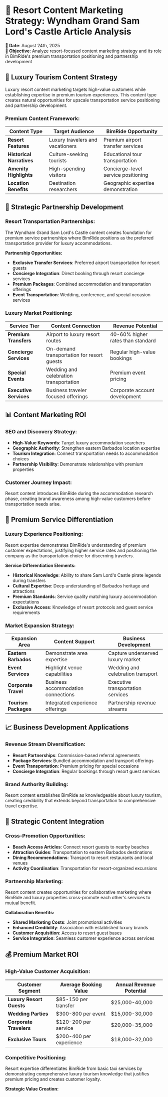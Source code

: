 # 📄 Resort Content Marketing Strategy: Wyndham Grand Sam Lord's Castle Article Analysis

**📅 Date**: August 24th, 2025  
**🎯 Objective**: Analyze resort-focused content marketing strategy and its role in BimRide's premium transportation positioning and partnership development

## 🧠 Luxury Tourism Content Strategy

Luxury resort content marketing targets high-value customers while establishing expertise in premium tourism experiences. This content type creates natural opportunities for upscale transportation service positioning and partnership development.

### **Premium Content Framework:**

| **Content Type** | **Target Audience** | **BimRide Opportunity** |
|---|---|---|
| **Resort Features** | Luxury travelers and vacationers | Premium airport transfer services |
| **Historical Narratives** | Culture-seeking tourists | Educational tour transportation |
| **Amenity Highlights** | High-spending visitors | Concierge-level service positioning |
| **Location Benefits** | Destination researchers | Geographic expertise demonstration |

## 🚀 Strategic Partnership Development

### **Resort Transportation Partnerships:**

The Wyndham Grand Sam Lord's Castle content creates foundation for premium service partnerships where BimRide positions as the preferred transportation provider for luxury accommodations.

**Partnership Opportunities:**
- **Exclusive Transfer Services**: Preferred airport transportation for resort guests
- **Concierge Integration**: Direct booking through resort concierge services  
- **Premium Packages**: Combined accommodation and transportation offerings
- **Event Transportation**: Wedding, conference, and special occasion services

### **Luxury Market Positioning:**

| **Service Tier** | **Content Connection** | **Revenue Potential** |
|---|---|---|
| **Premium Transfers** | Airport to luxury resort routes | 40-60% higher rates than standard |
| **Concierge Services** | On-demand transportation for resort guests | Regular high-value bookings |
| **Special Events** | Wedding and celebration transportation | Premium event pricing |
| **Executive Services** | Business traveler focused offerings | Corporate account development |

## 📊 Content Marketing ROI

### **SEO and Discovery Strategy:**
- **High-Value Keywords**: Target luxury accommodation searchers
- **Geographic Authority**: Strengthen eastern Barbados location expertise  
- **Tourism Integration**: Connect transportation needs to accommodation choices
- **Partnership Visibility**: Demonstrate relationships with premium properties

### **Customer Journey Impact:**
Resort content introduces BimRide during the accommodation research phase, creating brand awareness among high-value customers before transportation needs arise.

## 🎯 Premium Service Differentiation

### **Luxury Experience Positioning:**
Resort expertise demonstrates BimRide's understanding of premium customer expectations, justifying higher service rates and positioning the company as the transportation choice for discerning travelers.

**Service Differentiation Elements:**
- **Historical Knowledge**: Ability to share Sam Lord's Castle pirate legends during transfers
- **Cultural Expertise**: Deep understanding of Barbados heritage and attractions
- **Premium Standards**: Service quality matching luxury accommodation expectations
- **Exclusive Access**: Knowledge of resort protocols and guest service requirements

### **Market Expansion Strategy:**

| **Expansion Area** | **Content Support** | **Business Development** |
|---|---|---|
| **Eastern Barbados** | Demonstrate area expertise | Capture underserved luxury market |
| **Event Services** | Highlight venue capabilities | Wedding and celebration transport |
| **Corporate Travel** | Business accommodation connections | Executive transportation services |
| **Tourism Packages** | Integrated experience offerings | Partnership revenue streams |

## 📈 Business Development Applications

### **Revenue Stream Diversification:**
- **Resort Partnerships**: Commission-based referral agreements
- **Package Services**: Bundled accommodation and transport offerings
- **Event Transportation**: Premium pricing for special occasions
- **Concierge Integration**: Regular bookings through resort guest services

### **Brand Authority Building:**
Resort content establishes BimRide as knowledgeable about luxury tourism, creating credibility that extends beyond transportation to comprehensive travel expertise.

## 🔗 Strategic Content Integration

### **Cross-Promotion Opportunities:**
- **Beach Access Articles**: Connect resort guests to nearby beaches
- **Attraction Guides**: Transportation to eastern Barbados destinations  
- **Dining Recommendations**: Transport to resort restaurants and local venues
- **Activity Coordination**: Transportation for resort-organized excursions

### **Partnership Marketing:**
Resort content creates opportunities for collaborative marketing where BimRide and luxury properties cross-promote each other's services to mutual benefit.

**Collaboration Benefits:**
- **Shared Marketing Costs**: Joint promotional activities
- **Enhanced Credibility**: Association with established luxury brands
- **Customer Acquisition**: Access to resort guest bases
- **Service Integration**: Seamless customer experience across services

## 💰 Premium Market ROI

### **High-Value Customer Acquisition:**

| **Customer Segment** | **Average Booking Value** | **Annual Revenue Potential** |
|---|---|---|
| **Luxury Resort Guests** | $85-150 per transfer | $25,000-40,000 |
| **Wedding Parties** | $300-800 per event | $15,000-30,000 |
| **Corporate Travelers** | $120-200 per service | $20,000-35,000 |
| **Exclusive Tours** | $200-400 per experience | $18,000-32,000 |

### **Competitive Positioning:**
Resort expertise differentiates BimRide from basic taxi services by demonstrating comprehensive luxury tourism knowledge that justifies premium pricing and creates customer loyalty.

**Strategic Value Creation:**